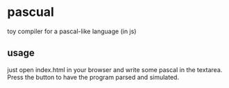 # pascual
toy compiler for a pascal-like language (in js)

## usage
just open index.html in your browser and write some pascal in the
textarea. Press the button to have the program parsed and simulated.
